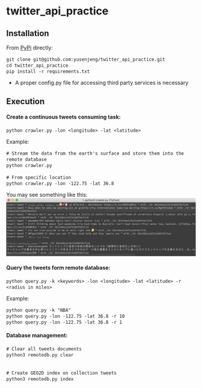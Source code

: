 # twitter_api_practice

## Installation
From [PyPi](https://pypi.python.org/pypi/kubernetes/) directly:
```
git clone git@github.com:yusenjeng/twitter_api_practice.git
cd twitter_api_practice
pip install -r requirements.txt
```

* A proper config.py file for accessing third party services is necessary

## Execution

#### Create a continuous tweets consuming task:
```
python crawler.py -lon <longitude> -lat <latitude>
```

Example:
```
# Stream the data from the earth's surface and store them into the remote database
python crawler.py

# From specific location
python crawler.py -lon -122.75 -lat 36.8
```
You may see something like this:
![Insertion](reference/1.insertion.jpg "Insertion")

#### Query the tweets form remote database:
```
python query.py -k <keywords> -lon <longitude> -lat <latitude> -r <radius in miles>
```

Example:
```
python query.py -k "NBA"
python query.py -lon -122.75 -lat 36.8 -r 10
python query.py -lon -122.75 -lat 36.8 -r 1
```


#### Database management:
```
# Clear all tweets documents
python3 remotedb.py clear


# Create GEO2D index on collection tweets
python3 remotedb.py index
```



